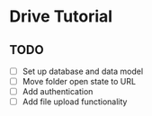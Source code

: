 # Drive Tutorial

## TODO

- [ ] Set up database and data model
- [ ] Move folder open state to URL
- [ ] Add authentication
- [ ] Add file upload functionality